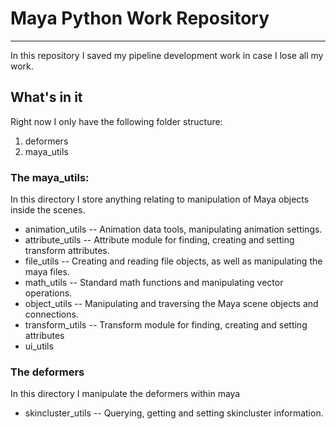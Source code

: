 # Maya Python Work Repository
---


In this repository I saved my pipeline development work in case I lose all my work.

## What's in it

Right now I only have the following folder structure:

1. deformers
2. maya_utils


### The maya_utils:

In this directory I store anything relating to manipulation of Maya objects inside the scenes.

* animation_utils  -- Animation data tools, manipulating animation settings.
* attribute_utils  -- Attribute module for finding, creating and setting transform attributes.
* file_utils       -- Creating and reading file objects, as well as manipulating the maya files.
* math_utils       -- Standard math functions and manipulating vector operations.
* object_utils     --  Manipulating and traversing the Maya scene objects and connections.
* transform_utils  --  Transform module for finding, creating and setting attributes
* ui_utils


### The deformers

In this directory I manipulate the deformers within maya

* skincluster_utils -- Querying, getting and setting skincluster information.
